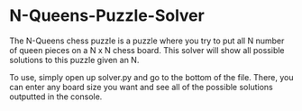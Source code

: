 # N-Queens-Puzzle-Solver
The N-Queens chess puzzle is a puzzle where you try to put all N number of queen pieces on a N x N chess board. This solver will show all possible solutions to this puzzle given an N.

To use, simply open up solver.py and go to the bottom of the file. There, you can enter any board size you want and see all of the possible solutions outputted in the console.
